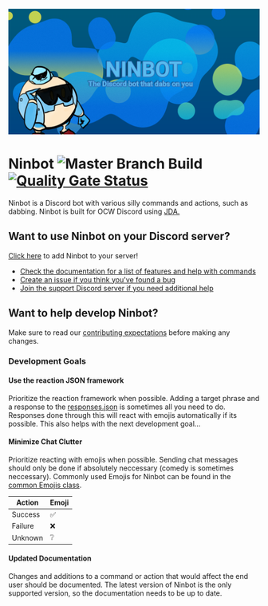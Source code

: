 ![Ninbot Logo](docs/images/ninbot-github-social.png)
# Ninbot ![Master Branch Build](https://github.com/Nincodedo/Ninbot/workflows/Master%20Build/Deploy/badge.svg?branch=master) [![Quality Gate Status](https://sonarcloud.io/api/project_badges/measure?project=com.nincraft%3Aninbot&metric=alert_status)](https://sonarcloud.io/dashboard?id=com.nincraft%3Aninbot)
Ninbot is a Discord bot with various silly commands and actions, such as dabbing. Ninbot is built for OCW Discord using [JDA.](https://github.com/DV8FromTheWorld/JDA)

## Want to use Ninbot on your Discord server?
[Click here](https://discordapp.com/oauth2/authorize?client_id=204484879554052096&scope=bot&permissions=823520464) to add Ninbot to your server!

- [Check the documentation for a list of features and help with commands](https://ninbot.nincodedo.dev/)
- [Create an issue if you think you've found a bug](https://github.com/Nincodedo/Ninbot/issues/new/choose)
- [Join the support Discord server if you need additional help](https://discord.gg/hdw9NhJ)

## Want to help develop Ninbot?

Make sure to read our [contributing expectations](CONTRIBUTING.md) before making any changes.

### Development Goals

#### Use the reaction JSON framework

Prioritize the reaction framework when possible. Adding a target phrase and a response to the [responses.json](src/main/resources/responses.json) is sometimes all you need to do. Responses done through this will react with emojis automatically if its possible. This also helps with the next development goal...

#### Minimize Chat Clutter

Prioritize reacting with emojis when possible. Sending chat messages should only be done if absolutely neccessary (comedy is sometimes neccessary). Commonly used Emojis for Ninbot can be found in the [common Emojis class](src/main/java/dev/nincodedo/ninbot/components/common/Emojis.java).

|  Action|Emoji  |
|--------|-------|
|Success |✅     |
|Failure |❌     |
|Unknown |❔      |

#### Updated Documentation

Changes and additions to a command or action that would affect the end user should be documented. The latest version of Ninbot is the only supported version, so the documentation needs to be up to date.

